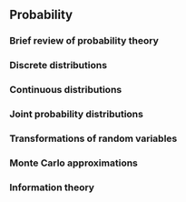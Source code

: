 ## Probability

### Brief review of probability theory

### Discrete distributions



### Continuous distributions



### Joint probability distributions



### Transformations of random variables



### Monte Carlo approximations



### Information theory

